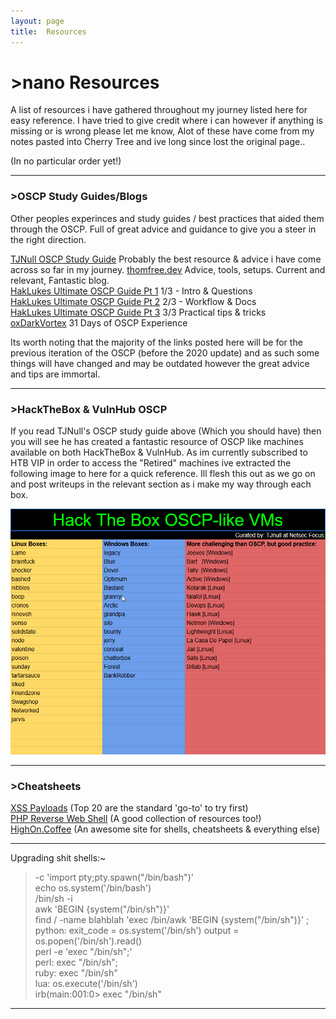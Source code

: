 ```yaml
---
layout: page
title:  Resources
---
```


# [](#header-1)>nano Resources

A list of resources i have gathered throughout my journey listed here for easy reference. I have tried to give credit where i can however if anything is missing
or is wrong please let me know, Alot of these have come from my notes pasted into Cherry Tree and ive long since lost the original page..

(In no particular order yet!)


* * *
### [](#header-3)>OSCP Study Guides/Blogs 

Other peoples experinces and study guides / best practices that aided them through the OSCP. Full of great advice and guidance to give you a steer in the right direction.  

[TJNull OSCP Study Guide](https://www.netsecfocus.com/oscp/2019/03/29/The_Journey_to_Try_Harder-_TJNulls_Preparation_Guide_for_PWK_OSCP.html) Probably the best resource & advice i have come across so far in my journey.
[thomfree.dev](https://thomfre.dev/my-oscp-experience) Advice, tools, setups. Current and relevant, Fantastic blog.  
[HakLukes Ultimate OSCP Guide Pt 1](https://medium.com/@hakluke/haklukes-ultimate-oscp-guide-part-1-is-oscp-for-you-b57cbcce7440) 1/3 - Intro & Questions   
[HakLukes Ultimate OSCP Guide Pt 2](https://medium.com/@hakluke/haklukes-ultimate-oscp-guide-part-2-workflow-and-documentation-tips-9dd335204a48) 2/3 - Workflow & Docs  
[HakLukes Ultimate OSCP Guide Pt 3](https://medium.com/@hakluke/haklukes-ultimate-oscp-guide-part-3-practical-hacking-tips-and-tricks-c38486f5fc97) 3/3 Practical tips & tricks  
[oxDarkVortex](https://0xdarkvortex.dev/index.php/2018/04/17/31-days-of-oscp-experience/) 31 Days of OSCP Experience  

Its worth noting that the majority of the links posted here will be for the previous iteration of the OSCP (before the 2020 update) and as such some things will have changed and may be outdated however the great advice and tips are immortal.    

* * *  
### [](#header-3)>HackTheBox & VulnHub OSCP 
If you read TJNull's OSCP study guide above (Which you should have) then you will see he has created a fantastic resource of OSCP like machines available on both HackTheBox & VulnHub. As im currently subscribed to HTB VIP in order to access the "Retired" machines ive extracted the following image to here for a quick reference. Ill flesh this out as we go on and post writeups in the relevant section as i make my way through each box.

![](https://github.com/KhaosShield/khaosshield.github.io/blob/master/assets/2020-04-06%2013_11_09-NetSecFocus%20Trophy%20Room%20-%20Google%20Sheets.png?raw=true)

* * *
### [](#header-3)>Cheatsheets
[XSS Payloads](https://github.com/Pgaijin66/XSS-Payloads/blob/master/payload.txt) (Top 20 are the standard 'go-to' to try first)  
[PHP Reverse Web Shell](http://pentestmonkey.net/tools/web-shells/php-reverse-shell) (A good collection of resources too!)  
[HighOn.Coffee](https://highon.coffee/blog/reverse-shell-cheat-sheet/#kali-php-web-shells) (An awesome site for shells, cheatsheets & everything else)  

* * * 


Upgrading shit shells:~
> -c 'import pty;pty.spawn("/bin/bash")'  
            echo os.system('/bin/bash')  
            /bin/sh -i  
            awk 'BEGIN {system("/bin/sh")}'  
            find / -name blahblah 'exec /bin/awk 'BEGIN {system("/bin/sh")}' \;  
            python: exit_code = os.system('/bin/sh') output = os.popen('/bin/sh').read()  
            perl -e 'exec "/bin/sh";'  
            perl: exec "/bin/sh";  
            ruby: exec "/bin/sh"  
            lua: os.execute('/bin/sh')  
            irb(main:001:0> exec "/bin/sh"  
>

* * *

